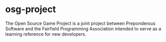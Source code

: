 # osg-project
The Open Source Game Project is a joint project between Preponderous Software and the Fairfield Programming Association intended to serve as a learning reference for new developers.

